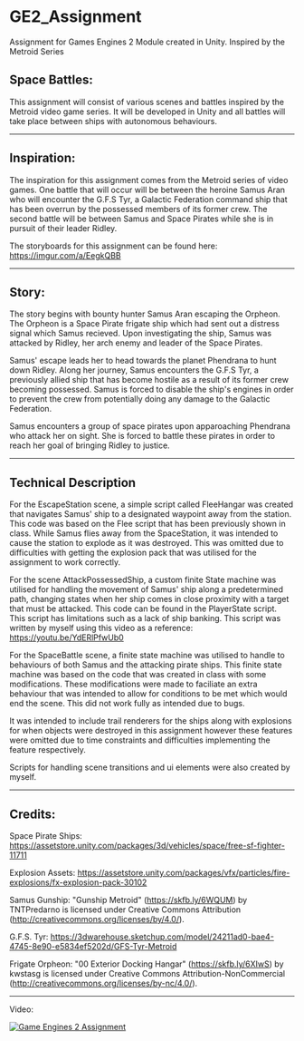 # GE2_Assignment
Assignment for Games Engines 2 Module created in Unity. Inspired by the Metroid Series

## Space Battles:
This assignment will consist of various scenes and battles inspired by the Metroid video game series. It will be developed in Unity and all battles will take place between ships with autonomous behaviours.

---

## Inspiration:
The inspiration for this assignment comes from the Metroid series of video games. One battle that will occur will be between the heroine Samus Aran who will encounter the G.F.S Tyr, a Galactic Federation command ship that has been overrun by the possessed members of its former crew.
The second battle will be between Samus and Space Pirates while she is in pursuit of their leader Ridley.

The storyboards for this assignment can be found here: https://imgur.com/a/EegkQBB

---

## Story:
The story begins with bounty hunter Samus Aran escaping the Orpheon. The Orpheon is a Space Pirate frigate ship which had sent out a distress signal which Samus recieved. Upon investigating the ship, Samus was attacked by Ridley, her arch enemy and leader of the Space Pirates. 

Samus' escape leads her to head towards the planet Phendrana to hunt down Ridley. Along her journey, Samus encounters the G.F.S Tyr, a previously allied ship that has become hostile as a result of its former crew becoming possessed. Samus is forced to disable the ship's engines in order to prevent the crew from potentially doing any damage to the Galactic Federation. 

Samus encounters a group of space pirates upon apparoaching Phendrana who attack her on sight. She is forced to battle these pirates in order to reach her goal of bringing Ridley to justice. 

---

## Technical Description
For the EscapeStation scene, a simple script called FleeHangar was created that navigates Samus' ship to a designated waypoint away from the station. This code was based on the Flee script that has been previously shown in class. While Samus flies away from the SpaceStation, it was intended to cause the station to explode as it was destroyed. This was omitted due to difficulties with getting the explosion pack that was utilised for the assignment to work correctly. 

For the scene AttackPossessedShip, a custom finite State machine was utilised for handling the movement of Samus' ship along a predetermined path, changing states when her ship comes in close proximity with a target that must be attacked. This code can be found in the PlayerState script. This script has limitations such as a lack of ship banking. This script was written by myself using this video as a reference:  https://youtu.be/YdERlPfwUb0

For the SpaceBattle scene, a finite state machine was utilised to handle to behaviours of both Samus and the attacking pirate ships. This finite state machine was based on the code that was created in class with some modifications. These modifications were made to faciliate an extra behaviour that was intended to allow for conditions to be met which would end the scene. This did not work fully as intended due to bugs. 

It was intended to include trail renderers for the ships along with explosions for when objects were destroyed in this assignment however these features were omitted due to time constraints and difficulties implementing the feature respectively. 

Scripts for handling scene transitions and ui elements were also created by myself. 

---

## Credits:
Space Pirate Ships: https://assetstore.unity.com/packages/3d/vehicles/space/free-sf-fighter-11711

Explosion Assets: https://assetstore.unity.com/packages/vfx/particles/fire-explosions/fx-explosion-pack-30102

Samus Gunship: "Gunship Metroid" (https://skfb.ly/6WQUM) by TNTPredarno is licensed under Creative Commons Attribution (http://creativecommons.org/licenses/by/4.0/).

G.F.S. Tyr: https://3dwarehouse.sketchup.com/model/24211ad0-bae4-4745-8e90-e5834ef5202d/GFS-Tyr-Metroid

Frigate Orpheon: "00 Exterior Docking Hangar" (https://skfb.ly/6XIwS) by kwstasg is licensed under Creative Commons Attribution-NonCommercial (http://creativecommons.org/licenses/by-nc/4.0/).

---

Video:

[![Game Engines 2 Assignment](http://img.youtube.com/vi/k79-v8o0gBo/0.jpg)](https://www.youtube.com/embed/k79-v8o0gBo)
